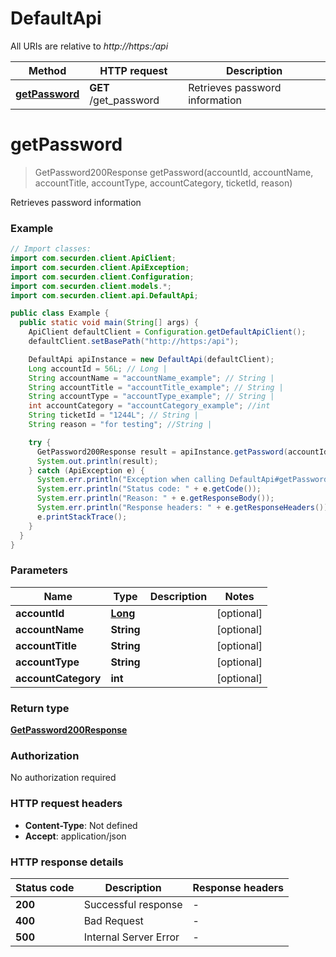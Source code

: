 # DefaultApi

All URIs are relative to *http://https:/api*

| Method | HTTP request | Description |
|------------- | ------------- | -------------|
| [**getPassword**](DefaultApi.md#getPassword) | **GET** /get_password | Retrieves password information |


<a id="getPassword"></a>
# **getPassword**
> GetPassword200Response getPassword(accountId, accountName, accountTitle, accountType, accountCategory, ticketId, reason)

Retrieves password information

### Example
```java
// Import classes:
import com.securden.client.ApiClient;
import com.securden.client.ApiException;
import com.securden.client.Configuration;
import com.securden.client.models.*;
import com.securden.client.api.DefaultApi;

public class Example {
  public static void main(String[] args) {
    ApiClient defaultClient = Configuration.getDefaultApiClient();
    defaultClient.setBasePath("http://https:/api");

    DefaultApi apiInstance = new DefaultApi(defaultClient);
    Long accountId = 56L; // Long | 
    String accountName = "accountName_example"; // String | 
    String accountTitle = "accountTitle_example"; // String | 
    String accountType = "accountType_example"; // String | 
    int accountCategory = "accountCategory_example"; //int
    String ticketId = "1244L"; // String |
    String reason = "for testing"; //String |

    try {
      GetPassword200Response result = apiInstance.getPassword(accountId, accountName, accountTitle, accountType, accountCategory, ticketId, reason);
      System.out.println(result);
    } catch (ApiException e) {
      System.err.println("Exception when calling DefaultApi#getPassword");
      System.err.println("Status code: " + e.getCode());
      System.err.println("Reason: " + e.getResponseBody());
      System.err.println("Response headers: " + e.getResponseHeaders());
      e.printStackTrace();
    }
  }
}
```

### Parameters

| Name | Type | Description  | Notes |
|------------- | ------------- | ------------- | -------------|
| **accountId** | [**Long**](.md)|  | [optional] |
| **accountName** | **String**|  | [optional] |
| **accountTitle** | **String**|  | [optional] |
| **accountType** | **String**|  | [optional] |
| **accountCategory** | **int**| |[optional] |

### Return type

[**GetPassword200Response**](GetPassword200Response.md)

### Authorization

No authorization required

### HTTP request headers

 - **Content-Type**: Not defined
 - **Accept**: application/json

### HTTP response details
| Status code | Description | Response headers |
|-------------|-------------|------------------|
| **200** | Successful response |  -  |
| **400** | Bad Request |  -  |
| **500** | Internal Server Error |  -  |


